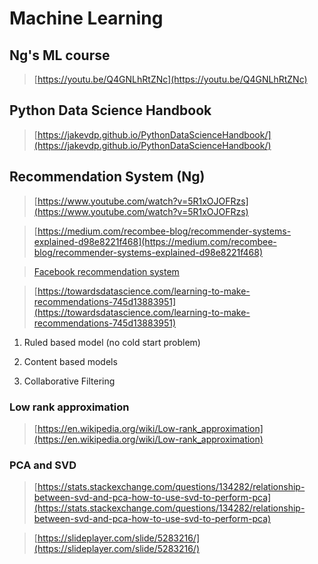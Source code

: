 # Machine Learning

## Ng's ML course

> [https://youtu.be/Q4GNLhRtZNc](https://youtu.be/Q4GNLhRtZNc)

## Python Data Science Handbook

> [https://jakevdp.github.io/PythonDataScienceHandbook/](https://jakevdp.github.io/PythonDataScienceHandbook/)

## Recommendation System (Ng)

> [https://www.youtube.com/watch?v=5R1xOJOFRzs](https://www.youtube.com/watch?v=5R1xOJOFRzs)

> [https://medium.com/recombee-blog/recommender-systems-explained-d98e8221f468](https://medium.com/recombee-blog/recommender-systems-explained-d98e8221f468)

> [Facebook recommendation system](https://code.fb.com/core-data/recommending-items-to-more-than-a-billion-people/)

> [https://towardsdatascience.com/learning-to-make-recommendations-745d13883951](https://towardsdatascience.com/learning-to-make-recommendations-745d13883951)


1. Ruled based model (no cold start problem)

2. Content based models

3. Collaborative Filtering

### Low rank approximation

> [https://en.wikipedia.org/wiki/Low-rank_approximation](https://en.wikipedia.org/wiki/Low-rank_approximation)


### PCA and SVD

> [https://stats.stackexchange.com/questions/134282/relationship-between-svd-and-pca-how-to-use-svd-to-perform-pca](https://stats.stackexchange.com/questions/134282/relationship-between-svd-and-pca-how-to-use-svd-to-perform-pca)

> [https://slideplayer.com/slide/5283216/](https://slideplayer.com/slide/5283216/)

